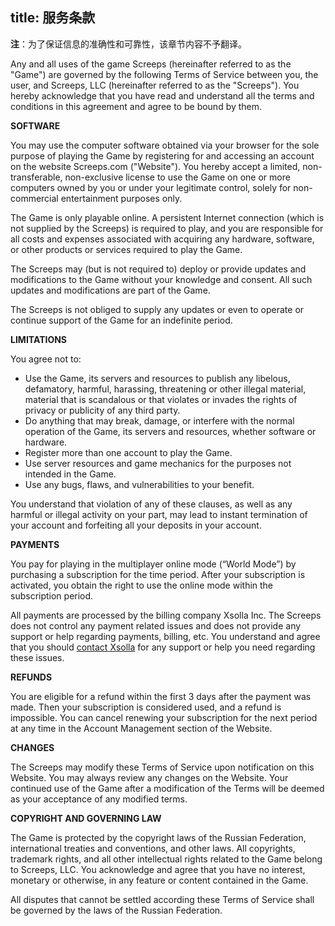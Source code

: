 title: 服务条款
---

**注**：为了保证信息的准确性和可靠性，该章节内容不予翻译。

Any and all uses of the game Screeps (hereinafter referred to as the "Game") are governed by the following Terms of Service between you, the user, and Screeps, LLC (hereinafter referred to as the "Screeps"). You hereby acknowledge that you have read and understand all the terms and conditions in this agreement and agree to be bound by them.

**SOFTWARE**

You may use the computer software obtained via your browser for the sole purpose of playing the Game by registering for and accessing an account on the website Screeps.com ("Website"). You hereby accept a limited, non-transferable, non-exclusive license to use the Game on one or more computers owned by you or under your legitimate control, solely for non-commercial entertainment purposes only.

The Game is only playable online. A persistent Internet connection (which is not supplied by the Screeps) is required to play, and you are responsible for all costs and expenses associated with acquiring any hardware, software, or other products or services required to play the Game.

The Screeps may (but is not required to) deploy or provide updates and modifications to the Game without your knowledge and consent. All such updates and modifications are part of the Game.

The Screeps is not obliged to supply any updates or even to operate or continue support of the Game for an indefinite period.

**LIMITATIONS**

You agree not to:

*   Use the Game, its servers and resources to publish any libelous, defamatory, harmful, harassing, threatening or other illegal material, material that is scandalous or that violates or invades the rights of privacy or publicity of any third party.
*   Do anything that may break, damage, or interfere with the normal operation of the Game, its servers and resources, whether software or hardware.
*   Register more than one account to play the Game.
*   Use server resources and game mechanics for the purposes not intended in the Game.
*   Use any bugs, flaws, and vulnerabilities to your benefit.

You understand that violation of any of these clauses, as well as any harmful or illegal activity on your part, may lead to instant termination of your account and forfeiting all your deposits in your account.

**PAYMENTS**

You pay for playing in the multiplayer online mode (“World Mode”) by purchasing a subscription for the time period. After your subscription is activated, you obtain the right to use the online mode within the subscription period.

All payments are processed by the billing company Xsolla Inc. The Screeps does not control any payment related issues and does not provide any support or help regarding payments, billing, etc. You understand and agree that you should [contact Xsolla](https://help.xsolla.com) for any support or help you need regarding these issues.

**REFUNDS**

You are eligible for a refund within the first 3 days after the payment was made. Then your subscription is considered used, and a refund is impossible. You can cancel renewing your subscription for the next period at any time in the Account Management section of the Website.

**CHANGES**

The Screeps may modify these Terms of Service upon notification on this Website. You may always review any changes on the Website. Your continued use of the Game after a modification of the Terms will be deemed as your acceptance of any modified terms.

**COPYRIGHT AND GOVERNING LAW**

The Game is protected by the copyright laws of the Russian Federation, international treaties and conventions, and other laws. All copyrights, trademark rights, and all other intellectual rights related to the Game belong to Screeps, LLC. You acknowledge and agree that you have no interest, monetary or otherwise, in any feature or content contained in the Game.

All disputes that cannot be settled according these Terms of Service shall be governed by the laws of the Russian Federation.
